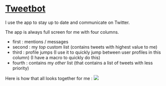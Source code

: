 # [Tweetbot](https://tapbots.com/tweetbot/mac/)
I use the app to stay up to date and communicate on Twitter.

The app is always full screen for me with four columns. 
- first : mentions / messages
- second : my _top_ custom list (contains tweets with highest value to me)
- third : profile jumps (I use it to quickly jump between user profiles in this column) (I have a macro to quickly do this)
- fourth : contains my _other_ list (that contains a list of tweets with less priority)

Here is how that all looks together for me : 
![](https://i.imgur.com/iMdtDBB.jpg)

